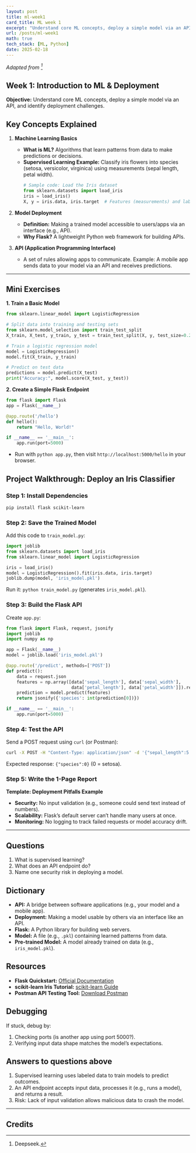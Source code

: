 ```yaml
---
layout: post
title: ml-week1
card_title: ML week 1
excerpt: "Understand core ML concepts, deploy a simple model via an API, and identify deployment challenges."
url: /posts/ml-week1
math: true
tech_stack: [ML, Python]
date: 2025-02-18
---
```


*Adapted from [^1]*

## Week 1: Introduction to ML & Deployment
**Objective:** Understand core ML concepts, deploy a simple model via an API, and identify deployment challenges.

## **Key Concepts Explained**  
1. **Machine Learning Basics**  
   - **What is ML?** Algorithms that learn patterns from data to make predictions or decisions.  
   - **Supervised Learning Example:** Classify iris flowers into species (setosa, versicolor, virginica) using measurements (sepal length, petal width).  
     ```python
     # Sample code: Load the Iris dataset
     from sklearn.datasets import load_iris
     iris = load_iris()
     X, y = iris.data, iris.target  # Features (measurements) and labels (species)
     ```

2. **Model Deployment**  
   - **Definition:** Making a trained model accessible to users/apps via an interface (e.g., API).  
   - **Why Flask?** A lightweight Python web framework for building APIs.  

3. **API (Application Programming Interface)**  
   - A set of rules allowing apps to communicate. Example: A mobile app sends data to your model via an API and receives predictions.  

---

## **Mini Exercises**  

**1. Train a Basic Model**  

```python
from sklearn.linear_model import LogisticRegression

# Split data into training and testing sets
from sklearn.model_selection import train_test_split
X_train, X_test, y_train, y_test = train_test_split(X, y, test_size=0.2)

# Train a logistic regression model
model = LogisticRegression()
model.fit(X_train, y_train)

# Predict on test data
predictions = model.predict(X_test)
print("Accuracy:", model.score(X_test, y_test))
```

**2. Create a Simple Flask Endpoint**  
```python
from flask import Flask
app = Flask(__name__)

@app.route('/hello')
def hello():
    return "Hello, World!"

if __name__ == '__main__':
    app.run(port=5000)
```
- Run with `python app.py`, then visit `http://localhost:5000/hello` in your browser.

## **Project Walkthrough: Deploy an Iris Classifier**

### Step 1: Install Dependencies
```bash
pip install flask scikit-learn
```

### Step 2: Save the Trained Model

Add this code to `train_model.py`:  

```python
import joblib
from sklearn.datasets import load_iris
from sklearn.linear_model import LogisticRegression

iris = load_iris()
model = LogisticRegression().fit(iris.data, iris.target)
joblib.dump(model, 'iris_model.pkl')
```
Run it: `python train_model.py` (generates `iris_model.pkl`).  

### Step 3: Build the Flask API
Create `app.py`:  

```python
from flask import Flask, request, jsonify
import joblib
import numpy as np

app = Flask(__name__)
model = joblib.load('iris_model.pkl')

@app.route('/predict', methods=['POST'])
def predict():
    data = request.json
    features = np.array([data['sepal_length'], data['sepal_width'], 
                         data['petal_length'], data['petal_width']]).reshape(1, -1)
    prediction = model.predict(features)
    return jsonify({'species': int(prediction[0])})

if __name__ == '__main__':
    app.run(port=5000)
```

### Step 4: Test the API

Send a POST request using `curl` (or Postman):  

```bash
curl -X POST -H "Content-Type: application/json" -d '{"sepal_length":5.1, "sepal_width":3.5, "petal_length":1.4, "petal_width":0.2}' http://localhost:5000/predict
```

Expected response: `{"species":0}` (0 = setosa).  

### Step 5: Write the 1-Page Report

**Template: Deployment Pitfalls Example**  
- **Security:** No input validation (e.g., someone could send text instead of numbers).  
- **Scalability:** Flask’s default server can’t handle many users at once.  
- **Monitoring:** No logging to track failed requests or model accuracy drift.  

---

## Questions
1. What is supervised learning?  
2. What does an API endpoint do?  
3. Name one security risk in deploying a model.  

## **Dictionary**  
- **API:** A bridge between software applications (e.g., your model and a mobile app).  
- **Deployment:** Making a model usable by others via an interface like an API.  
- **Flask:** A Python library for building web servers.  
- **Model:** A file (e.g., `.pkl`) containing learned patterns from data.  
- **Pre-trained Model:** A model already trained on data (e.g., `iris_model.pkl`).  

## Resources
- **Flask Quickstart:** [Official Documentation](https://flask.palletsprojects.com/en/3.0.x/quickstart/)  
- **scikit-learn Iris Tutorial:** [scikit-learn Guide](https://scikit-learn.org/stable/auto_examples/datasets/plot_iris_dataset.html)  
- **Postman API Testing Tool:** [Download Postman](https://www.postman.com/)  

## Debugging
If stuck, debug by:  
1. Checking ports (is another app using port 5000?).
2. Verifying input data shape matches the model’s expectations.

## Answers to questions above
1. Supervised learning uses labeled data to train models to predict outcomes.  
2. An API endpoint accepts input data, processes it (e.g., runs a model), and returns a result.  
3. Risk: Lack of input validation allows malicious data to crash the model.  

---
## Credits

[^1]: Deepseek.
<!--Written by Jorge Porras (2025)-->